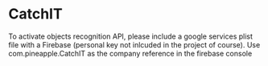 # CatchIT

To activate objects recognition API, please include a google services plist file with a Firebase (personal key not inlcuded in the project of course). Use com.pineapple.CatchIT as the company reference in the firebase console